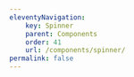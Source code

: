 ```yaml
---
eleventyNavigation:
    key: Spinner
    parent: Components
    order: 41
    url: /components/spinner/
permalink: false
---
```

